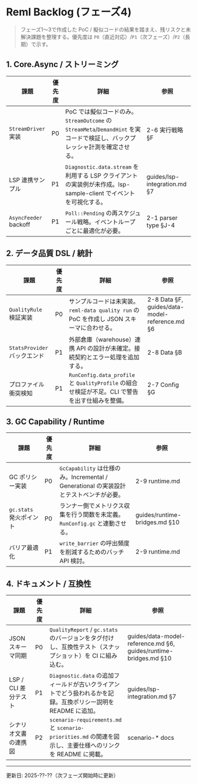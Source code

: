 # Reml Backlog (フェーズ4)

> フェーズ1〜3で作成した PoC / 擬似コードの結果を踏まえ、残リスクと未解決課題を整理する。優先度は `P0`（直近対応）/`P1`（次フェーズ）/`P2`（長期）で示す。

## 1. Core.Async / ストリーミング

| 課題 | 優先度 | 詳細 | 参照 |
| --- | --- | --- | --- |
| `StreamDriver` 実装 | P0 | PoC では擬似コードのみ。`StreamOutcome` の `StreamMeta`/`DemandHint` を実コードで検証し、バックプレッシャ計測を確定させる。 | 2-6 実行戦略 §F |
| LSP 連携サンプル | P1 | `Diagnostic.data.stream` を利用する LSP クライアントの実装例が未作成。lsp-sample-client でイベントを可視化する。 | guides/lsp-integration.md §7 |
| `AsyncFeeder` backoff | P1 | `Poll::Pending` の再スケジュール戦略。イベントループごとに最適化が必要。 | 2-1 parser type §J-4 |

## 2. データ品質 DSL / 統計

| 課題 | 優先度 | 詳細 | 参照 |
| --- | --- | --- | --- |
| `QualityRule` 検証実装 | P0 | サンプルコードは未実装。`reml-data quality run` の PoC を作成し JSON スキーマに合わせる。 | 2-8 Data §F, guides/data-model-reference.md §6 |
| `StatsProvider` バックエンド | P1 | 外部倉庫（warehouse）連携 API の設計が未確定。接続契約とエラー処理を追加する。 | 2-8 Data §B |
| プロファイル衝突検知 | P1 | `RunConfig.data_profile` と `QualityProfile` の組合せ検証が不足。CLI で警告を出す仕組みを整備。 | 2-7 Config §G |

## 3. GC Capability / Runtime

| 課題 | 優先度 | 詳細 | 参照 |
| --- | --- | --- | --- |
| GC ポリシー実装 | P0 | `GcCapability` は仕様のみ。Incremental / Generational の実装設計とテストベンチが必要。 | 2-9 runtime.md |
| `gc.stats` 発火ポイント | P0 | ランナー側でメトリクス収集を行う関数を未定義。`RunConfig.gc` と連動させる。 | guides/runtime-bridges.md §10 |
| バリア最適化 | P1 | `write_barrier` の呼出頻度を削減するためのバッチ API 検討。 | 2-9 runtime.md |

## 4. ドキュメント / 互換性

| 課題 | 優先度 | 詳細 | 参照 |
| --- | --- | --- | --- |
| JSON スキーマ同期 | P0 | `QualityReport` / `gc.stats` のバージョンをタグ付けし、互換性テスト（スナップショット）を CI に組み込む。 | guides/data-model-reference.md §6, guides/runtime-bridges.md §10 |
| LSP / CLI 差分テスト | P1 | `Diagnostic.data` の追加フィールドが古いクライアントでどう扱われるかを記録。互換ポリシー説明を README に追加。 | guides/lsp-integration.md §7 |
| シナリオ文書の連携図 | P2 | `scenario-requirements.md` と `scenario-priorities.md` の関連を図示し、主要仕様へのリンクを README に掲載。 | scenario-* docs |

---

更新日: 2025-??-??（次フェーズ開始時に更新）

